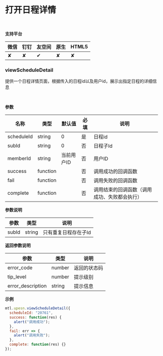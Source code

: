 # 打开日程详情

<br>

**支持平台**

| **微信** | **钉钉** | **友空间** | **原生** | **HTML5** |
| :--- | :--- | :--- | :--- | :--- |
| ✘ | ✘ | ✔︎ | ✘ | ✘ |

<a name="MTL_upesnViewScheduleDetail" class="anchor"></a>
### viewScheduleDetail
提供一个日程详情页面，根据传入的日程id以及用户id，展示出指定日程的详细信息

<br>

**参数**

| 名称 | 类型 | 默认值 | 必填 | 说明 |
| --- | --- | --- | --- | --- |
| scheduleId | string | 0 | 是 | 日程id |
| subId | string | 0 | 否 | 日程子Id |
| memberId | string | 当前用户ID | 否 | 用户ID |
| success | function |  | 否 | 调用成功的回调函数 |
| fail | function |  | 否 | 调用失败的回调函数 |
| complete | function |  | 否 | 调用结束的回调函数（调用成功、失败都会执行） |


**参数说明**

| 参数 | 类型 | 说明 |
| --- | --- | --- |
| subId | string | 只有重复日程存在子Id |


**返回参数说明**

| 参数 | 类型 | 说明 |
| --- | --- | --- |
| error_code | number | 返回的状态码 |
| tip_level | number | 提示级别 |
| error_description | string | 提示信息 |


**示例**
```javascript
mtl.upesn.viewScheduleDetail({
  scheduleId: "20761",
  success: function(res) {
    alert("调用成功");
  },
  fail: err => {
    alert("调用失败");
  },
  complete: function(res) {}
});
```
